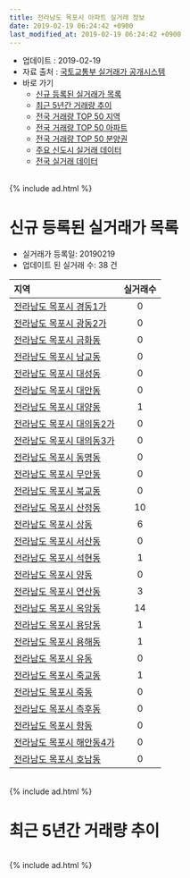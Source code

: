 ```yaml
---
title: 전라남도 목포시 아파트 실거래 정보
date: 2019-02-19 06:24:42 +0900
last_modified_at: 2019-02-19 06:24:42 +0900
---
```


* 업데이트 : 2019-02-19
* 자료 출처 : [국토교통부 실거래가 공개시스템](http://rt.molit.go.kr)
* 바로 가기
    * [신규 등록된 실거래가 목록](#신규-등록된-실거래가-목록)
    * [최근 5년간 거래량 추이](#최근-5년간-거래량-추이)
    * [전국 거래량 TOP 50 지역](https://inasie.github.io/apt-trade-info/최근-3개월-전국에서-가장-거래가-많이-발생한-지역)
    * [전국 거래량 TOP 50 아파트](https://inasie.github.io/apt-trade-info/최근-3개월-전국에서-가장-거래가-많이-발생한-아파트)
    * [전국 거래량 TOP 50 분양권](https://inasie.github.io/apt-trade-info/최근-3개월-전국에서-가장-거래가-많이-발생한-분양권)
    * [주요 신도시 실거래 데이터](https://inasie.github.io/apt-trade-info/주요-신도시)
    * [전국 실거래 데이터](https://inasie.github.io/apt-trade-info/전국)

<br>
{% include ad.html %}
<br>

# 신규 등록된 실거래가 목록
* 실거래가 등록일: 20190219
* 업데이트 된 실거래 수: 38 건


|지역|실거래수|
|:---|:---:|
|[전라남도 목포시 경동1가](https://inasie.github.io/apt-trade-info/전라남도-목포시-경동1가)|0|
|[전라남도 목포시 광동2가](https://inasie.github.io/apt-trade-info/전라남도-목포시-광동2가)|0|
|[전라남도 목포시 금화동](https://inasie.github.io/apt-trade-info/전라남도-목포시-금화동)|0|
|[전라남도 목포시 남교동](https://inasie.github.io/apt-trade-info/전라남도-목포시-남교동)|0|
|[전라남도 목포시 대성동](https://inasie.github.io/apt-trade-info/전라남도-목포시-대성동)|0|
|[전라남도 목포시 대안동](https://inasie.github.io/apt-trade-info/전라남도-목포시-대안동)|0|
|[전라남도 목포시 대양동](https://inasie.github.io/apt-trade-info/전라남도-목포시-대양동)|1|
|[전라남도 목포시 대의동2가](https://inasie.github.io/apt-trade-info/전라남도-목포시-대의동2가)|0|
|[전라남도 목포시 대의동3가](https://inasie.github.io/apt-trade-info/전라남도-목포시-대의동3가)|0|
|[전라남도 목포시 동명동](https://inasie.github.io/apt-trade-info/전라남도-목포시-동명동)|0|
|[전라남도 목포시 무안동](https://inasie.github.io/apt-trade-info/전라남도-목포시-무안동)|0|
|[전라남도 목포시 북교동](https://inasie.github.io/apt-trade-info/전라남도-목포시-북교동)|0|
|[전라남도 목포시 산정동](https://inasie.github.io/apt-trade-info/전라남도-목포시-산정동)|10|
|[전라남도 목포시 상동](https://inasie.github.io/apt-trade-info/전라남도-목포시-상동)|6|
|[전라남도 목포시 서산동](https://inasie.github.io/apt-trade-info/전라남도-목포시-서산동)|0|
|[전라남도 목포시 석현동](https://inasie.github.io/apt-trade-info/전라남도-목포시-석현동)|1|
|[전라남도 목포시 양동](https://inasie.github.io/apt-trade-info/전라남도-목포시-양동)|0|
|[전라남도 목포시 연산동](https://inasie.github.io/apt-trade-info/전라남도-목포시-연산동)|3|
|[전라남도 목포시 옥암동](https://inasie.github.io/apt-trade-info/전라남도-목포시-옥암동)|14|
|[전라남도 목포시 용당동](https://inasie.github.io/apt-trade-info/전라남도-목포시-용당동)|1|
|[전라남도 목포시 용해동](https://inasie.github.io/apt-trade-info/전라남도-목포시-용해동)|1|
|[전라남도 목포시 유동](https://inasie.github.io/apt-trade-info/전라남도-목포시-유동)|0|
|[전라남도 목포시 죽교동](https://inasie.github.io/apt-trade-info/전라남도-목포시-죽교동)|1|
|[전라남도 목포시 죽동](https://inasie.github.io/apt-trade-info/전라남도-목포시-죽동)|0|
|[전라남도 목포시 측후동](https://inasie.github.io/apt-trade-info/전라남도-목포시-측후동)|0|
|[전라남도 목포시 항동](https://inasie.github.io/apt-trade-info/전라남도-목포시-항동)|0|
|[전라남도 목포시 해안동4가](https://inasie.github.io/apt-trade-info/전라남도-목포시-해안동4가)|0|
|[전라남도 목포시 호남동](https://inasie.github.io/apt-trade-info/전라남도-목포시-호남동)|0|


<br>
{% include ad.html %}
<br>

# 최근 5년간 거래량 추이


<div style="width:100%;">
    <canvas id="deal_progress" height="200"></canvas>
</div>

<script>
new Chart(document.getElementById("deal_progress"), {
    type: 'line',
    data: {
        labels: ['201402','201403','201404','201405','201406','201407','201408','201409','201410','201411','201412','201501','201502','201503','201504','201505','201506','201507','201508','201509','201510','201511','201512','201601','201602','201603','201604','201605','201606','201607','201608','201609','201610','201611','201612','201701','201702','201703','201704','201705','201706','201707','201708','201709','201710','201711','201712','201801','201802','201803','201804','201805','201806','201807','201808','201809','201810','201811','201812','201901','201902'],
        datasets: [{
            label: '매매',
            pointRadius: 1,
            data: [256, 263, 214, 215, 237, 265, 291, 276, 283, 291, 226, 283, 249, 388, 328, 298, 346, 336, 342, 308, 369, 273, 282, 247, 255, 354, 309, 198, 247, 273, 306, 311, 333, 276, 236, 278, 300, 298, 279, 259, 267, 257, 282, 234, 264, 289, 251, 355, 259, 334, 283, 251, 230, 207, 202, 236, 281, 230, 180, 184, 56],
            borderColor: "rgba(255, 201, 14, 1)",
            backgroundColor: "rgba(255, 201, 14, 0.5)",
            fill: false,
            lineTension: 0
        },{
            label: '전월세',
            pointRadius: 1,
            data: [236, 226, 188, 164, 161, 184, 189, 191, 236, 202, 179, 283, 202, 263, 193, 157, 178, 173, 176, 159, 263, 195, 248, 227, 304, 284, 242, 189, 171, 235, 241, 172, 213, 195, 187, 210, 210, 232, 193, 167, 175, 166, 209, 185, 210, 180, 202, 219, 199, 272, 199, 181, 164, 186, 288, 149, 227, 203, 175, 325, 79],
            borderColor: "rgba(0, 141, 185, 1)",
            backgroundColor: "rgba(0, 141, 185, 0.5)",
            fill: false,
            lineTension: 0
        }
        ]
    },
    options: {
        responsive: true,
        title: {
            display: false
        },
        tooltips: {
            mode: 'index',
            intersect: false
        },
        hover: {
            mode: 'nearest',
            intersect: true
        },
        scales: {
            xAxes: [{
                display: true,
                scaleLabel: {
                    display: true,
                    labelString: '년/월'
                }
            }],
            yAxes: [{
                display: true,
                ticks: {
                    suggestedMin: 0,
                },
                scaleLabel: {
                    display: true,
                    labelString: '실거래 수'
                }
            }]
        }
    }
});

</script>


<br>
{% include ad.html %}
<br>


